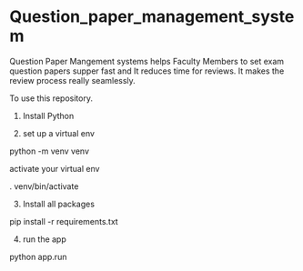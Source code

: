 # Question_paper_management_system
Question Paper Mangement systems helps Faculty Members to set exam question papers
supper fast and It reduces time for reviews. It makes the review process really seamlessly.

To use this repository.

1. Install Python 

2. set up a virtual env

python -m venv venv 

activate your virtual env 

. venv/bin/activate 

3. Install all packages

pip install -r requirements.txt

4. run the app 

python app.run
